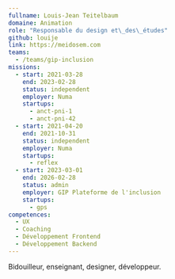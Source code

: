 ```yaml
---
fullname: Louis-Jean Teitelbaum
domaine: Animation
role: "Responsable du design et\_des\_études"
github: louije
link: https://meidosem.com
teams:
  - /teams/gip-inclusion
missions:
  - start: 2021-03-28
    end: 2023-02-28
    status: independent
    employer: Numa
    startups:
      - anct-pni-1
      - anct-pni-42
  - start: 2021-04-20
    end: 2021-10-31
    status: independent
    employer: Numa
    startups:
      - reflex
  - start: 2023-03-01
    end: 2026-02-28
    status: admin
    employer: GIP Plateforme de l'inclusion
    startups:
      - gps
competences:
  - UX
  - Coaching
  - Développement Frontend
  - Développement Backend
---
```

Bidouilleur, enseignant, designer, développeur.
